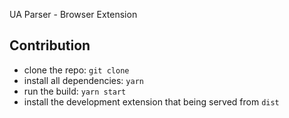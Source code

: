 UA Parser - Browser Extension

## Contribution

* clone the repo: `git clone`
* install all dependencies: `yarn` 
* run the build: `yarn start`
* install the development extension that being served from `dist`